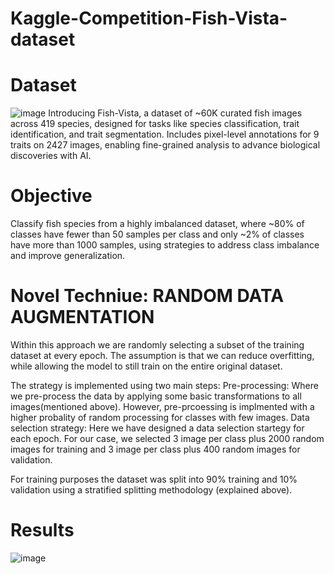 # Kaggle-Competition-Fish-Vista-dataset

# Dataset
![image](https://github.com/user-attachments/assets/c8e293e3-d12c-4da7-8e95-455bffa9e421)
Introducing Fish-Vista, a dataset of ~60K curated fish images across 419 species, designed for tasks like species classification, trait identification, and trait segmentation. Includes pixel-level annotations for 9 traits on 2427 images, enabling fine-grained analysis to advance biological discoveries with AI.

# Objective
Classify fish species from a highly imbalanced dataset, where ~80% of classes have fewer than 50 samples per class and only ~2% of classes have more than 1000 samples, using strategies to address class imbalance and improve generalization.

# Novel Techniue: RANDOM DATA AUGMENTATION
Within this approach we are randomly selecting a subset of the training dataset at every epoch. The assumption is that we can reduce overfitting, while allowing the model to still train on the entire original dataset.

The strategy is implemented using two main steps:
Pre-processing: Where we pre-process the data by applying some basic transformations to all images(mentioned above). However, pre-prcoessing is implmented with a higher probality of random processing for classes with few images.
Data selection strategy: Here we have designed a data selection startegy for each epoch. For our case, we selected 3 image per class plus 2000 random images for training and 3 image per class plus 400 random images for validation.

For training purposes the dataset was split into 90% training and 10% validation using a stratified splitting methodology (explained above).

# Results
![image](https://github.com/user-attachments/assets/2d3c2a24-7328-43d7-ada0-e7585717ea03)


